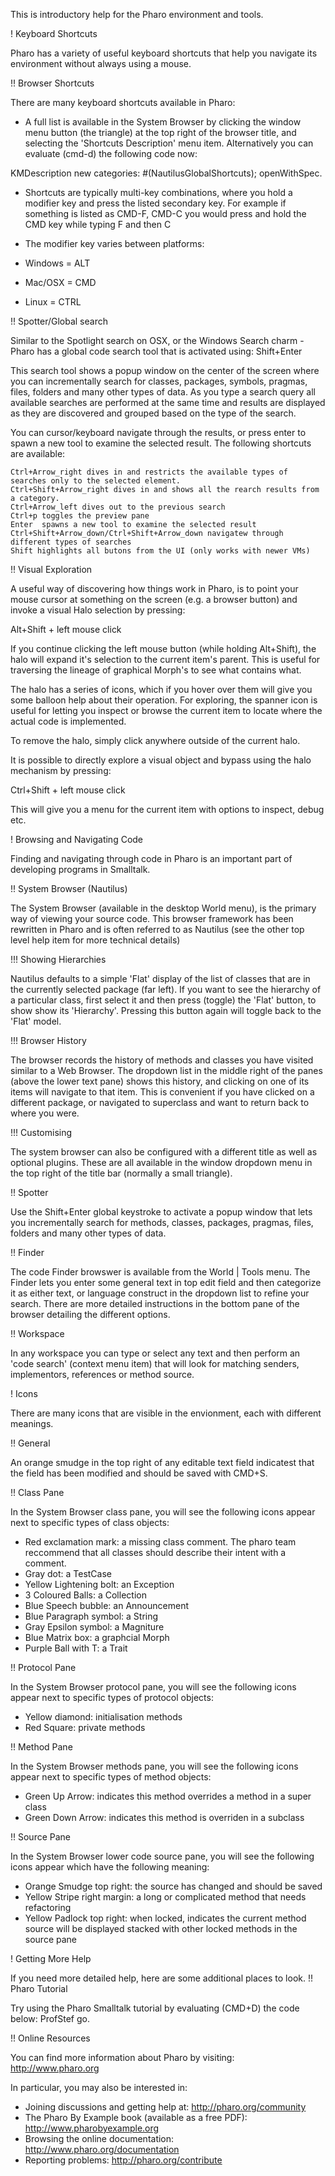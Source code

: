 This is introductory help for the Pharo environment and tools. ! Keyboard ShortcutsPharo has a variety of useful keyboard shortcuts that help you navigate its environment without always using a mouse.!! Browser ShortcutsThere are many keyboard shortcuts available in Pharo:- A full list is available in the System Browser by clicking the window menu button (the triangle) at the top right of the browser title, and selecting the 'Shortcuts Description' menu item.  Alternatively you can evaluate (cmd-d) the following code now:KMDescription new categories: #(NautilusGlobalShortcuts); openWithSpec.- Shortcuts are typically multi-key combinations, where you hold a modifier key and press the listed secondary key. For example if something is listed as CMD-F, CMD-C you would press and hold the CMD key while typing  F and then C- The modifier key varies between platforms: - Windows = ALT - Mac/OSX = CMD - Linux = CTRL!! Spotter/Global searchSimilar to the Spotlight search on OSX, or the Windows Search charm - Pharo has a global code search tool that is activated using:  Shift+EnterThis search tool shows a popup window on the center of the screen where you can incrementally search for classes, packages, symbols,  pragmas, files, folders and many other types of data.  As you type a search query  all available searches are performed at the same time and results are displayed as they are discovered and grouped based on the type of the search.You can cursor/keyboard navigate through the results, or press enter to spawn a new tool to examine the selected result.The following shortcuts are available:	Ctrl+Arrow_right dives in and restricts the available types of searches only to the selected element.	Ctrl+Shift+Arrow_right dives in and shows all the rearch results from a category.	Ctrl+Arrow_left dives out to the previous search	Ctrl+p toggles the preview pane	Enter  spawns a new tool to examine the selected result	Ctrl+Shift+Arrow_down/Ctrl+Shift+Arrow_down navigatew through different types of searches	Shift highlights all butons from the UI (only works with newer VMs)!! Visual ExplorationA useful way of discovering how things work in Pharo, is to point your mouse cursor at something on the screen (e.g. a browser button) and invoke a visual Halo selection by pressing:   Alt+Shift + left mouse clickIf you continue clicking the left mouse button (while holding Alt+Shift), the halo will expand it's selection to the current item's parent. This is useful for traversing the lineage of graphical Morph's to see what contains what.The halo has a series of icons, which if you hover over them will give you some balloon help about their operation. For exploring, the spanner icon is useful for letting you inspect or browse the current item to locate where the actual code is implemented.To remove the halo,  simply click anywhere outside of the current halo.It is possible to directly explore a visual object and bypass using the halo mechanism by pressing:  Ctrl+Shift + left mouse clickThis will give you a menu for the current item with options to inspect, debug etc.! Browsing and Navigating CodeFinding and navigating through code in Pharo is an important part of developing programs in Smalltalk.!! System Browser (Nautilus)The System Browser (available in the desktop World menu), is the primary way of viewing your source code. This browser framework has been rewritten in Pharo and is often referred to as Nautilus (see the other top level help item for more technical details)!!! Showing HierarchiesNautilus defaults to a simple 'Flat' display of the list of classes that are in the currently selected package (far left). If you want to see the hierarchy of a particular class, first select it and then press (toggle) the 'Flat' button, to show show its 'Hierarchy'. Pressing this button again will toggle back to the 'Flat' model.!!! Browser HistoryThe browser records the history of methods and classes you have visited similar to a Web Browser. The dropdown list in the middle right of the panes (above the lower text pane) shows this history, and clicking on one of its items will navigate to that item. This is convenient if you have clicked on a different package, or navigated to superclass and want to return back to where you were. !!! CustomisingThe system browser can also be configured with a different title as well as optional plugins. These are all available in the window dropdown menu in the top right of the title bar (normally a small triangle).!! SpotterUse the Shift+Enter global keystroke to activate a popup window that lets you incrementally search for methods, classes, packages, pragmas, files, folders and many other types of data.!! Finder The code Finder browswer is available from the World | Tools menu. The Finder lets you enter some general text in top edit field and then categorize it as either text, or language construct in the dropdown list to refine your search. There are more detailed instructions in the bottom pane of the browser detailing the different options.!! WorkspaceIn any workspace you can type or select any text and then perform an 'code search' (context menu item) that will look for matching senders, implementors, references or method source.! IconsThere are many icons that are visible in the envionment, each with different meanings.!! GeneralAn orange smudge in the top right of any editable text field indicatest that the field has been modified and should be saved with CMD+S.!! Class PaneIn the System Browser class pane, you will see the following icons appear next to specific types of class objects:- Red exclamation mark: a missing class comment. The pharo team reccommend that all classes should describe their intent with a comment. - Gray dot: a TestCase - Yellow Lightening bolt: an Exception - 3 Coloured Balls: a Collection - Blue Speech bubble: an Announcement - Blue Paragraph symbol: a String - Gray Epsilon symbol: a Magniture - Blue Matrix box: a graphcial Morph - Purple Ball with T: a Trait!! Protocol PaneIn the System Browser protocol pane, you will see the following icons appear next to specific types of protocol objects:- Yellow diamond: initialisation methods- Red Square: private methods!! Method PaneIn the System Browser methods pane, you will see the following icons appear next to specific types of method objects:- Green Up Arrow: indicates this method overrides a method in a super class- Green Down Arrow: indicates this method is overriden in a subclass!! Source PaneIn the System Browser lower code source pane, you will see the following icons appear which have the following meaning:- Orange Smudge top right: the source has changed and should be saved- Yellow Stripe right margin: a long or complicated method that needs refactoring- Yellow Padlock top right: when locked, indicates the current method source will be displayed stacked with other locked methods in the source pane! Getting More HelpIf you need more detailed help, here are some additional places to look.!! Pharo TutorialTry using the Pharo Smalltalk tutorial by evaluating (CMD+D) the code below: 	ProfStef go.!! Online ResourcesYou can find more information about Pharo by visiting: 	http://www.pharo.orgIn particular, you may also be interested in:- Joining discussions and getting help at: http://pharo.org/community - The Pharo By Example book (available as a free PDF): http://www.pharobyexample.org- Browsing the online documentation: http://www.pharo.org/documentation- Reporting problems: http://pharo.org/contribute